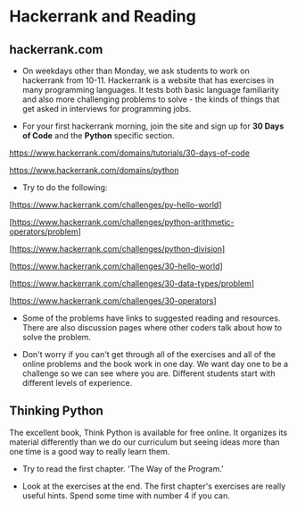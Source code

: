 # Hackerrank and Reading

## hackerrank.com

* On weekdays other than Monday, we ask students to work on hackerrank from 10-11. Hackerrank is a website that has exercises in many programming languages. It tests both basic language familiarity and also more challenging problems to solve - the kinds of things that get asked in interviews for programming jobs.

* For your first hackerrank morning, join the site and sign up for **30 Days of Code** and the **Python** specific section.

https://www.hackerrank.com/domains/tutorials/30-days-of-code

https://www.hackerrank.com/domains/python

* Try to do the following:

[https://www.hackerrank.com/challenges/py-hello-world]

[https://www.hackerrank.com/challenges/python-arithmetic-operators/problem]

[https://www.hackerrank.com/challenges/python-division]

[https://www.hackerrank.com/challenges/30-hello-world]

[https://www.hackerrank.com/challenges/30-data-types/problem]

[https://www.hackerrank.com/challenges/30-operators]

* Some of the problems have links to suggested reading and resources. There are also discussion pages where other coders talk about how to solve the problem.

* Don't worry if you can't get through all of the exercises and all of the online problems and the book work in one day. We want day one to be a challenge so we can see where you are. Different students start with different levels of experience.

## Thinking Python

The excellent book, Think Python is available for free online. It organizes its material differently than we do our curriculum but seeing ideas more than one time is a good way to really learn them.

* Try to read the first chapter. 'The Way of the Program.'

* Look at the exercises at the end. The first chapter's exercises are really useful hints. Spend some time with number 4 if you can.